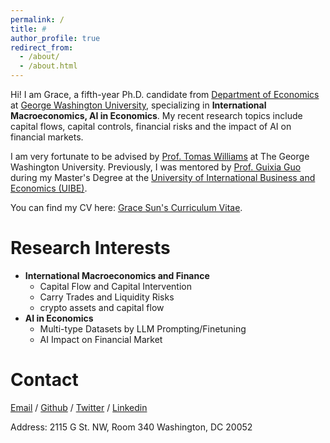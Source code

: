 ```yaml
---
permalink: /
title: #
author_profile: true
redirect_from: 
  - /about/
  - /about.html
---
```



Hi! I am Grace, a fifth-year Ph.D. candidate from [Department of Economics](https://economics.columbian.gwu.edu/) at [George Washington University](https://www.gwu.edu/), specializing in **International Macroeconomics, AI in Economics**. My recent research topics include capital flows, capital controls, financial risks and the impact of AI on financial markets.

I am very fortunate to be advised by [Prof. Tomas Williams](https://tomas-williams.com/) at The George Washington University. Previously, I was mentored by [Prof. Guixia Guo](https://iie.uibe.edu.cn/english/faculty/60682.htm) during my Master's Degree at the [University of International Business and Economics (UIBE)](https://english.uibe.edu.cn/).

You can find my CV here: [Grace Sun's Curriculum Vitae](../files/CV_Grace.pdf).




Research Interests
======
* **International Macroeconomics and Finance**
    * Capital Flow and Capital Intervention
    * Carry Trades and Liquidity Risks
    * crypto assets and capital flow
* **AI in Economics**
    *  Multi-type Datasets by LLM Prompting/Finetuning
    *  AI Impact on Financial Market




Contact
======
[Email](mailto:geyuesun@gwu.edu) / [Github](https://github.com/GeyueSun) / [Twitter](https://x.com/geyue_sun) / [Linkedin](https://www.linkedin.com/in/geyuesun/)

Address: 2115 G St. NW, Room 340 Washington, DC 20052



